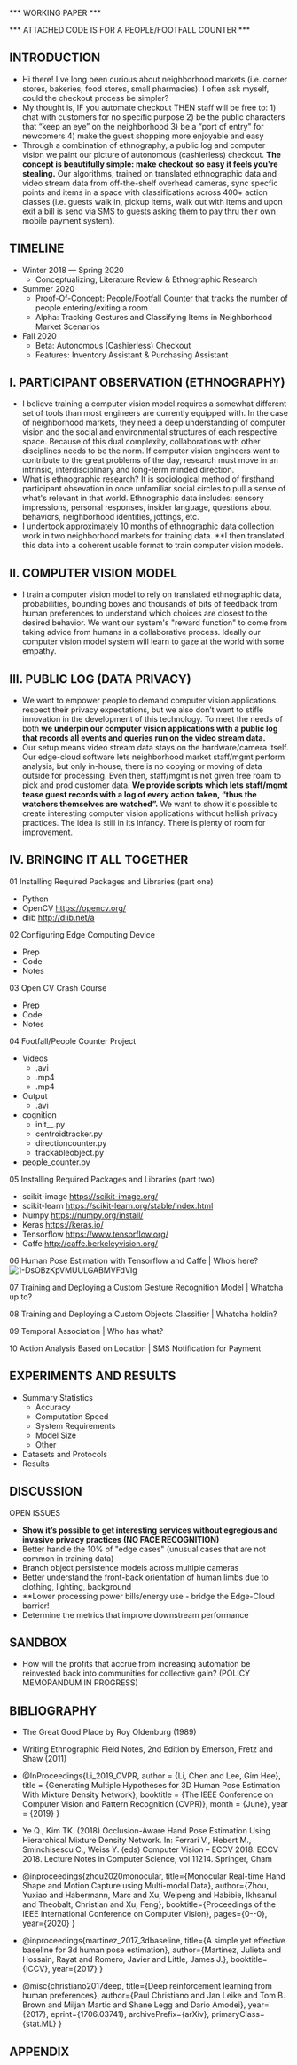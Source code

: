 *** WORKING PAPER ***

*** ATTACHED CODE IS FOR A PEOPLE/FOOTFALL COUNTER *** 

## INTRODUCTION
+ Hi there! I've long been curious about neighborhood markets (i.e. corner stores, bakeries, food stores, small pharmacies). I often ask myself, could the checkout process be simpler? 
+ My thought is, IF you automate checkout THEN staff will be free to: 1) chat with customers for no specific purpose 2) be the public characters that “keep an eye” on the neighborhood 3) be a “port of entry" for newcomers 4) make the guest shopping more enjoyable and easy
+ Through a combination of ethnography, a public log and computer vision we paint our picture of autonomous (cashierless) checkout.  **The concept is beautifully simple: make checkout so easy it feels you're stealing.**  Our algorithms, trained on translated ethnographic data and video stream data from off-the-shelf overhead cameras, sync specfic points and items in a space with classifications across 400+ action classes (i.e. guests walk in, pickup items, walk out with items and upon exit a bill is send via SMS to guests asking them to pay thru their own mobile payment system).

## TIMELINE
+ Winter 2018 — Spring 2020 
    + Conceptualizing, Literature Review & Ethnographic Research 
+ Summer 2020 
    + Proof-Of-Concept:  People/Footfall Counter that tracks the number of people entering/exiting a room 
    + Alpha:  Tracking Gestures and Classifying Items in Neighborhood Market Scenarios 
+ Fall 2020 
    + Beta:  Autonomous (Cashierless) Checkout 
    + Features:  Inventory Assistant & Purchasing Assistant
 
## I. PARTICIPANT OBSERVATION (ETHNOGRAPHY)
+ I believe training a computer vision model requires a somewhat different set of tools than most engineers are currently equipped with.  In the case of neighborhood markets, they need a deep understanding of computer vision and the social and environmental structures of each respective space.  Because of this dual complexity, collaborations with other disciplines needs to be the norm. If computer vision engineers want to contribute to the great problems of the day, research must move in an intrinsic, interdisciplinary and long-term minded direction.
+ What is ethnographic research? It is sociological method of firsthand participant obsevation in once unfamiliar social circles to pull a sense of what's relevant in that world. Ethnographic data includes: sensory impressions, personal responses, insider language, questions about behaviors, neighborhood identities, jottings, etc. 
+  I undertook approximately 10 months of ethnographic data collection work in two neighborhood markets for training data.  **I then translated this data  into a coherent usable format to train computer vision models.

## II. COMPUTER VISION MODEL
+ I train a computer vision model to rely on translated ethnographic data, probabilities, bounding boxes and thousands of bits of feedback from human preferences to understand which choices are closest to the desired behavior.  We want our system's "reward function" to come from taking advice from humans in a collaborative process. Ideally our computer vision model system will learn to gaze at the world with some empathy.  

## III. PUBLIC LOG (DATA PRIVACY)
* We want to empower people to demand computer vision applications respect their privacy expectations, but we also don’t want to stifle innovation in the development of this technology. To meet the needs of both **we underpin our computer vision applications with a public log that records all events and queries run on the video stream data.**  
* Our setup means video stream data stays on the hardware/camera itself. Our edge-cloud software lets neighborhood market staff/mgmt perform analysis, but only in-house, there is no copying or moving of data outside for processing. Even then, staff/mgmt is not given free roam to pick and prod customer data. **We provide scripts which lets staff/mgmt tease guest records with a log of every action taken, “thus the watchers themselves are watched”.** We want to show it's possible to create interesting computer vision applications without hellish privacy practices. The idea is still in its infancy.  There is plenty of room for improvement.

## IV. BRINGING IT ALL TOGETHER
01 Installing Required Packages and Libraries (part one)
+ Python
+ OpenCV https://opencv.org/
+ dlib http://dlib.net/a

02 Configuring Edge Computing Device
+ Prep
+ Code
+ Notes

03 Open CV Crash Course
+ Prep
+ Code
+ Notes

04 Footfall/People Counter Project 
+ Videos
    + .avi
    + .mp4
    + .mp4
+ Output
    + .avi
+ cognition
    + init__.py
    + centroidtracker.py
    + directioncounter.py
    + trackableobject.py
+ people_counter.py

05 Installing Required Packages and Libraries (part two)
+ scikit-image https://scikit-image.org/
+ scikit-learn https://scikit-learn.org/stable/index.html
+ Numpy https://numpy.org/install/
+ Keras https://keras.io/
+ Tensorflow https://www.tensorflow.org/
+ Caffe http://caffe.berkeleyvision.org/

06 Human Pose Estimation with Tensorflow and Caffe | Who’s here? 
![1-DsOBzKpVMUULGABMVFdVIg](https://user-images.githubusercontent.com/40745550/82762582-6febd280-9dc7-11ea-90ea-0671e1bf3744.jpeg)

07 Training and Deploying a Custom Gesture Recognition Model | Whatcha up to?

08 Training and Deploying a Custom Objects Classifier | Whatcha holdin?

09 Temporal Association | Who has what?

10 Action Analysis Based on Location | SMS Notification for Payment

## EXPERIMENTS AND RESULTS
+ Summary Statistics
    + Accuracy 
    + Computation Speed
    + System Requirements
    + Model Size
    + Other
+ Datasets and Protocols
+ Results

## DISCUSSION
OPEN ISSUES
+ **Show it’s possible to get interesting services without egregious and invasive privacy practices (NO FACE RECOGNITION)**
+ Better handle the 10% of "edge cases" (unusual cases that are not common in training data)
+ Branch object persistence models across multiple cameras
+ Better understand the front-back orientation of human limbs due to clothing, lighting, background
+ **Lower processing power bills/energy use - bridge the Edge-Cloud barrier!
+ Determine the metrics that improve downstream performance

## SANDBOX
+ How will the profits that accrue from increasing automation be reinvested back into communities for collective gain? (POLICY MEMORANDUM IN PROGRESS)

## BIBLIOGRAPHY
+ The Great Good Place by Roy Oldenburg (1989)
+ Writing Ethnographic Field Notes, 2nd Edition by Emerson, Fretz and Shaw (2011)

+ @InProceedings{Li_2019_CVPR, author = {Li, Chen and Lee, Gim Hee}, title = {Generating Multiple Hypotheses for 3D Human Pose Estimation With Mixture Density Network}, booktitle = {The IEEE Conference on Computer Vision and Pattern Recognition (CVPR)}, month = {June}, year = {2019} } 
+ Ye Q., Kim TK. (2018) Occlusion-Aware Hand Pose Estimation Using Hierarchical Mixture Density Network. In: Ferrari V., Hebert M., Sminchisescu C., Weiss Y. (eds) Computer Vision – ECCV 2018. ECCV 2018. Lecture Notes in Computer Science, vol 11214. Springer, Cham
+ @inproceedings{zhou2020monocular, title={Monocular Real-time Hand Shape and Motion Capture using Multi-modal Data}, author={Zhou, Yuxiao and Habermann, Marc and Xu, Weipeng and Habibie, Ikhsanul and Theobalt, Christian and Xu, Feng}, booktitle={Proceedings of the IEEE International Conference on Computer Vision}, pages={0--0}, year={2020} } 
+ @inproceedings{martinez_2017_3dbaseline,
  title={A simple yet effective baseline for 3d human pose estimation},
  author={Martinez, Julieta and Hossain, Rayat and Romero, Javier and Little, James J.},
  booktitle={ICCV},
  year={2017}
}
+ @misc{christiano2017deep,
    title={Deep reinforcement learning from human preferences},
    author={Paul Christiano and Jan Leike and Tom B. Brown and Miljan Martic and Shane Legg and Dario Amodei},
    year={2017},
    eprint={1706.03741},
    archivePrefix={arXiv},
    primaryClass={stat.ML}
}

## APPENDIX
